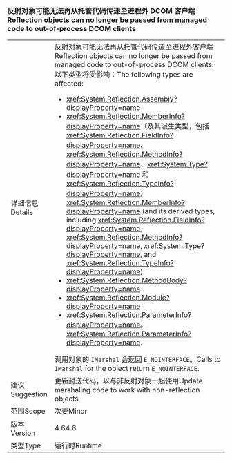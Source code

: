 ### <a name="reflection-objects-can-no-longer-be-passed-from-managed-code-to-out-of-process-dcom-clients"></a><span data-ttu-id="a8f35-101">反射对象可能无法再从托管代码传递至进程外 DCOM 客户端</span><span class="sxs-lookup"><span data-stu-id="a8f35-101">Reflection objects can no longer be passed from managed code to out-of-process DCOM clients</span></span>

|   |   |
|---|---|
|<span data-ttu-id="a8f35-102">详细信息</span><span class="sxs-lookup"><span data-stu-id="a8f35-102">Details</span></span>|<span data-ttu-id="a8f35-103">反射对象可能无法再从托管代码传道至进程外客户端</span><span class="sxs-lookup"><span data-stu-id="a8f35-103">Reflection objects can no longer be passed from managed code to out-of-process DCOM clients.</span></span> <span data-ttu-id="a8f35-104">以下类型将受影响：</span><span class="sxs-lookup"><span data-stu-id="a8f35-104">The following types are affected:</span></span><ul><li><xref:System.Reflection.Assembly?displayProperty=name></li><li><span data-ttu-id="a8f35-105"><xref:System.Reflection.MemberInfo?displayProperty=name>（及其派生类型，包括 <xref:System.Reflection.FieldInfo?displayProperty=name>、<xref:System.Reflection.MethodInfo?displayProperty=name>、<xref:System.Type?displayProperty=name> 和 <xref:System.Reflection.TypeInfo?displayProperty=name>）</span><span class="sxs-lookup"><span data-stu-id="a8f35-105"><xref:System.Reflection.MemberInfo?displayProperty=name> (and its derived types, including <xref:System.Reflection.FieldInfo?displayProperty=name>, <xref:System.Reflection.MethodInfo?displayProperty=name>, <xref:System.Type?displayProperty=name>, and <xref:System.Reflection.TypeInfo?displayProperty=name>)</span></span></li><li><xref:System.Reflection.MethodBody?displayProperty=name></li><li><xref:System.Reflection.Module?displayProperty=name></li><li><span data-ttu-id="a8f35-106"><xref:System.Reflection.ParameterInfo?displayProperty=name>。</span><span class="sxs-lookup"><span data-stu-id="a8f35-106"><xref:System.Reflection.ParameterInfo?displayProperty=name>.</span></span></li></ul><span data-ttu-id="a8f35-107">调用对象的 <code>IMarshal</code> 会返回 <code>E_NOINTERFACE</code>。</span><span class="sxs-lookup"><span data-stu-id="a8f35-107">Calls to <code>IMarshal</code> for the object return <code>E_NOINTERFACE</code>.</span></span>|
|<span data-ttu-id="a8f35-108">建议</span><span class="sxs-lookup"><span data-stu-id="a8f35-108">Suggestion</span></span>|<span data-ttu-id="a8f35-109">更新封送代码，以与非反射对象一起使用</span><span class="sxs-lookup"><span data-stu-id="a8f35-109">Update marshaling code to work with non-reflection objects</span></span>|
|<span data-ttu-id="a8f35-110">范围</span><span class="sxs-lookup"><span data-stu-id="a8f35-110">Scope</span></span>|<span data-ttu-id="a8f35-111">次要</span><span class="sxs-lookup"><span data-stu-id="a8f35-111">Minor</span></span>|
|<span data-ttu-id="a8f35-112">版本</span><span class="sxs-lookup"><span data-stu-id="a8f35-112">Version</span></span>|<span data-ttu-id="a8f35-113">4.6</span><span class="sxs-lookup"><span data-stu-id="a8f35-113">4.6</span></span>|
|<span data-ttu-id="a8f35-114">类型</span><span class="sxs-lookup"><span data-stu-id="a8f35-114">Type</span></span>|<span data-ttu-id="a8f35-115">运行时</span><span class="sxs-lookup"><span data-stu-id="a8f35-115">Runtime</span></span>|

